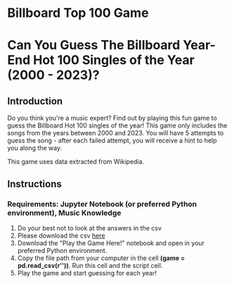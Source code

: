 # Billboard Top 100 Game

# Can You Guess The Billboard Year-End Hot 100 Singles of the Year (2000 - 2023)?
## Introduction
Do you think you're a music expert? Find out by playing this fun game to guess the Billboard Hot 100 singles of the year! This game only includes the songs from the years between 2000 and 2023. You will have 5 attempts to guess the song - after each failed attempt, you will receive a hint to help you along the way.

This game uses data extracted from Wikipedia.

## Instructions
### Requirements: Jupyter Notebook (or preferred Python environment), Music Knowledge

1) Do your best not to look at the answers in the csv
2) Please download the csv [here](https://github.com/mraibon/Billboard-Top-100-Game/blob/da0c7b87d32e329761eeac567afc755b78ca8930/billboard_top_songs.csv)
3) Download the "Play the Game Here!" notebook and open in your preferred Python environment.
4) Copy the file path from your computer in the cell <b> (game = pd.read_csv(r'<INSERT FILE PATH HERE>'))</b>. Run this cell and the script cell.
5) Play the game and start guessing for each year!
